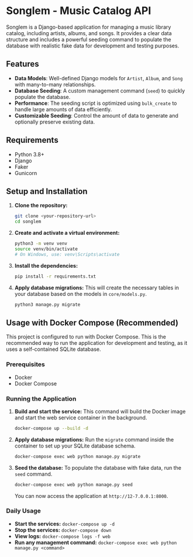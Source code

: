 # Songlem - Music Catalog API

Songlem is a Django-based application for managing a music library catalog, including artists, albums, and songs. It provides a clear data structure and includes a powerful seeding command to populate the database with realistic fake data for development and testing purposes.

## Features

*   **Data Models**: Well-defined Django models for `Artist`, `Album`, and `Song` with many-to-many relationships.
*   **Database Seeding**: A custom management command (`seed`) to quickly populate the database.
*   **Performance**: The seeding script is optimized using `bulk_create` to handle large amounts of data efficiently.
*   **Customizable Seeding**: Control the amount of data to generate and optionally preserve existing data.

## Requirements

*   Python 3.8+
*   Django
*   Faker
*   Gunicorn

## Setup and Installation

1.  **Clone the repository:**
    ```bash
    git clone <your-repository-url>
    cd songlem
    ```

2.  **Create and activate a virtual environment:**
    ```bash
    python3 -m venv venv
    source venv/bin/activate
    # On Windows, use: venv\Scripts\activate
    ```

3.  **Install the dependencies:**
    ```bash
    pip install -r requirements.txt
    ```

4.  **Apply database migrations:**
    This will create the necessary tables in your database based on the models in `core/models.py`.
    ```bash
    python3 manage.py migrate
    ```

## Usage with Docker Compose (Recommended)

This project is configured to run with Docker Compose. This is the recommended way to run the application for development and testing, as it uses a self-contained SQLite database.

### Prerequisites

*   Docker
*   Docker Compose

### Running the Application

1.  **Build and start the service:**
    This command will build the Docker image and start the web service container in the background.
    ```bash
    docker-compose up --build -d
    ```

2.  **Apply database migrations:**
    Run the `migrate` command inside the container to set up your SQLite database schema.
    ```bash
    docker-compose exec web python manage.py migrate
    ```

3.  **Seed the database:**
    To populate the database with fake data, run the `seed` command.
    ```bash
    docker-compose exec web python manage.py seed
    ```
    You can now access the application at `http://12-7.0.0.1:8000`.

### Daily Usage

*   **Start the services:** `docker-compose up -d`
*   **Stop the services:** `docker-compose down`
*   **View logs:** `docker-compose logs -f web`
*   **Run any management command:** `docker-compose exec web python manage.py <command>`